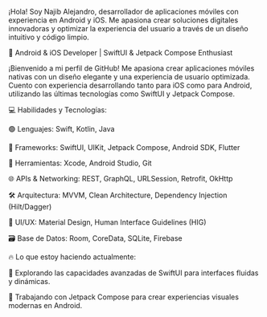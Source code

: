 ¡Hola! Soy Najib Alejandro, desarrollador de aplicaciones móviles con experiencia en Android y iOS. Me apasiona crear soluciones digitales innovadoras y optimizar la experiencia del usuario a través de un diseño intuitivo y código limpio.

📱 Android & iOS Developer | SwiftUI & Jetpack Compose Enthusiast

¡Bienvenido a mi perfil de GitHub! Me apasiona crear aplicaciones móviles nativas con un diseño elegante y una experiencia de usuario optimizada. Cuento con experiencia desarrollando tanto para iOS como para Android, utilizando las últimas tecnologías como SwiftUI y Jetpack Compose.

💻 Habilidades y Tecnologías:

🟢 Lenguajes: Swift, Kotlin, Java

📱 Frameworks: SwiftUI, UIKit, Jetpack Compose, Android SDK, Flutter

🔧 Herramientas: Xcode, Android Studio, Git

🌐 APIs & Networking: REST, GraphQL, URLSession, Retrofit, OkHttp

🛠 Arquitectura: MVVM, Clean Architecture, Dependency Injection (Hilt/Dagger)

🎨 UI/UX: Material Design, Human Interface Guidelines (HIG)

🗃 Base de Datos: Room, CoreData, SQLite, Firebase

🔥 Lo que estoy haciendo actualmente:

🚀 Explorando las capacidades avanzadas de SwiftUI para interfaces fluidas y dinámicas.

🧪 Trabajando con Jetpack Compose para crear experiencias visuales modernas en Android.
